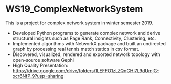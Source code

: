 # WS19_ComplexNetworkSystem
This is a project for complex network system in winter semester 2019.
- Developed Python programs to generate complex network and derive structural insights such as Page Rank, Connectivity, Clustering, etc.
- Implemented algorithms with NetworkX package and built an undirected graph by processing real tennis match statics in csv format.
- Discovered, visualized, rendered and exported network topology with open-source software Gephi
- High Quality Presentation: https://drive.google.com/drive/folders/1LEFFO1zLZQqCHI7L9dUmjG-xcr6NfP_9?usp=sharing

